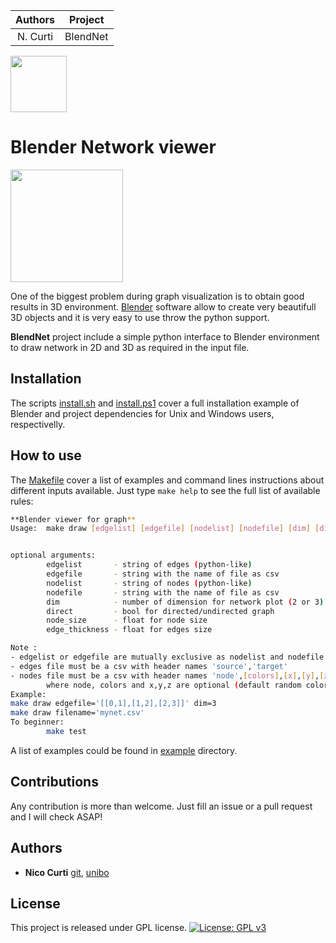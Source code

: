 | **Authors**  | **Project** |
|:------------:|:-----------:|
|   N. Curti   |   BlendNet  |

<a href="https://github.com/physycom">
<div class="image">
<img src="https://cdn.rawgit.com/physycom/templates/697b327d/logo_unibo.png" width="90" height="90">
</div>
</a>

# Blender Network viewer

<a href="https://github.com/Nico-Curti/blend_net/blob/master/example/star_graph.png">
<div class="image">
<img src="https://github.com/Nico-Curti/blend_net/blob/master/example/star_graph.png" width="180" height="180">
</div>
</a>

One of the biggest problem during graph visualization is to obtain good results in 3D environment. [Blender](https://www.blender.org/) software allow to create very beautifull 3D objects and it is very easy to use throw the python support.

**BlendNet** project include a simple python interface to Blender environment to draw network in 2D and 3D as required in the input file.

## Installation

The scripts [install.sh](https://github.com/Nico-Curti/blend_net/blob/master/install.sh) and [install.ps1](https://github.com/Nico-Curti/blend_net/blob/master/install.ps1) cover a full installation example of Blender and project dependencies for Unix and Windows users, respectivelly.

## How to use

The [Makefile](https://github.com/Nico-Curti/blend_net/blob/master/Makefile) cover a list of examples and command lines instructions about different inputs available. Just type `make help` to see the full list of available rules:

```bash
**Blender viewer for graph**
Usage:  make draw [edgelist] [edgefile] [nodelist] [nodefile] [dim] [direct] [node_size] [edge_thickness]


optional arguments:
        edgelist       - string of edges (python-like)
        edgefile       - string with the name of file as csv
        nodelist       - string of nodes (python-like)
        nodefile       - string with the name of file as csv
        dim            - number of dimension for network plot (2 or 3)
        direct         - bool for directed/undirected graph
        node_size      - float for node size
        edge_thickness - float for edges size

Note :
- edgelist or edgefile are mutually exclusive as nodelist and nodefile
- edges file must be a csv with header names 'source','target'
- nodes file must be a csv with header names 'node',[colors],[x],[y],[z]
        where node, colors and x,y,z are optional (default random colors and spring layout)
Example:
make draw edgefile='[[0,1],[1,2],[2,3]]' dim=3
make draw filename='mynet.csv'
To beginner:
        make test
```

A list of examples could be found in [example](https://github.com/Nico-Curti/blend_net/tree/master/example) directory.

## Contributions

Any contribution is more than welcome. Just fill an issue or a pull request and I will check ASAP!

## Authors

* **Nico Curti** [git](https://github.com/Nico-Curti), [unibo](https://www.unibo.it/sitoweb/nico.curti2)

## License

This project is released under GPL license. [![License: GPL v3](https://img.shields.io/badge/License-GPL%20v3-blue.svg)](https://github.com/Nico-Curti/blend_net/blob/master/LICENSE)
